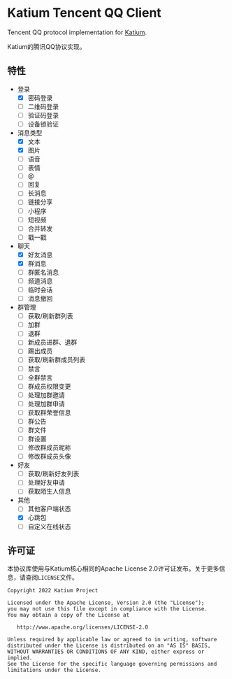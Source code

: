 # Katium Tencent QQ Client

Tencent QQ protocol implementation for [Katium](https://github.com/KatiumDev/katium).

Katium的腾讯QQ协议实现。

## 特性

- 登录
  - [x] 密码登录  
  - [ ] 二维码登录
  - [ ] 验证码登录
  - [ ] 设备锁验证
- 消息类型
  - [x] 文本
  - [x] 图片
  - [ ] 语音
  - [ ] 表情
  - [ ] @
  - [ ] 回复
  - [ ] 长消息
  - [ ] 链接分享
  - [ ] 小程序
  - [ ] 短视频
  - [ ] 合并转发
  - [ ] 戳一戳
- 聊天
  - [x] 好友消息
  - [x] 群消息
  - [ ] 群匿名消息
  - [ ] 频道消息
  - [ ] 临时会话
  - [ ] 消息撤回
- 群管理
  - [ ] 获取/刷新群列表 
  - [ ] 加群
  - [ ] 退群
  - [ ] 新成员进群、退群
  - [ ] 踢出成员
  - [ ] 获取/刷新群成员列表
  - [ ] 禁言
  - [ ] 全群禁言
  - [ ] 群成员权限变更
  - [ ] 处理加群邀请
  - [ ] 处理加群申请
  - [ ] 获取群荣誉信息
  - [ ] 群公告
  - [ ] 群文件
  - [ ] 群设置
  - [ ] 修改群成员昵称
  - [ ] 修改群成员头像
- 好友
  - [ ]   获取/刷新好友列表
  - [ ]   处理好友申请
  - [ ]   获取陌生人信息
- 其他
  - [ ] 其他客户端状态
  - [x] 心跳包
  - [ ] 自定义在线状态

## 许可证

本协议库使用与Katium核心相同的Apache License 2.0许可证发布。关于更多信息，请查阅`LICENSE`文件。
```
Copyright 2022 Katium Project

Licensed under the Apache License, Version 2.0 (the "License");
you may not use this file except in compliance with the License.
You may obtain a copy of the License at

   http://www.apache.org/licenses/LICENSE-2.0

Unless required by applicable law or agreed to in writing, software
distributed under the License is distributed on an "AS IS" BASIS,
WITHOUT WARRANTIES OR CONDITIONS OF ANY KIND, either express or implied.
See the License for the specific language governing permissions and
limitations under the License.
```
